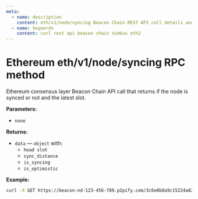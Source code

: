 ```yaml
---
meta:
  - name: description
    content: eth/v1/node/syncing Beacon Chain REST API call details and examples.
  - name: keywords
    content: curl rest api beacon chain nimbus eth2
---
```


# Ethereum eth/v1/node/syncing RPC method

Ethereum consensus layer Beacon Chain API call that returns if the node is synced or not and the latest slot.

**Parameters:**

* `none`

**Returns:**

* `data` — `object` with:
  * `head slot`
  * `sync_distance`
  * `is_syncing`
  * `is_optimistic`

**Example:**

``` sh
curl -X GET https://beacon-nd-123-456-789.p2pify.com/3c6e0b8a9c15224a8228b9a98ca1531d/eth/v1/node/syncing
```

